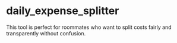 # daily_expense_splitter
This tool is perfect for roommates who want to split costs fairly and transparently without confusion.
